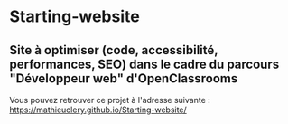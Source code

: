 # Starting-website

## Site à optimiser (code, accessibilité, performances, SEO) dans le cadre du parcours "Développeur web" d'OpenClassrooms

Vous pouvez retrouver ce projet à l'adresse suivante : https://mathieuclery.github.io/Starting-website/
